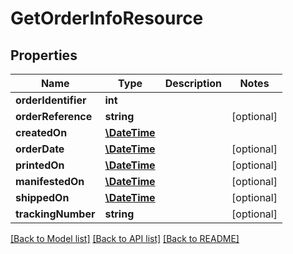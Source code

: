 # GetOrderInfoResource

## Properties
Name | Type | Description | Notes
------------ | ------------- | ------------- | -------------
**orderIdentifier** | **int** |  | 
**orderReference** | **string** |  | [optional] 
**createdOn** | [**\DateTime**](\DateTime.md) |  | 
**orderDate** | [**\DateTime**](\DateTime.md) |  | [optional] 
**printedOn** | [**\DateTime**](\DateTime.md) |  | [optional] 
**manifestedOn** | [**\DateTime**](\DateTime.md) |  | [optional] 
**shippedOn** | [**\DateTime**](\DateTime.md) |  | [optional] 
**trackingNumber** | **string** |  | [optional] 

[[Back to Model list]](../README.md#documentation-for-models) [[Back to API list]](../README.md#documentation-for-api-endpoints) [[Back to README]](../README.md)


